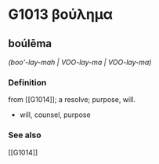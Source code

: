 # G1013 βούλημα

## boúlēma

_(boo'-lay-mah | VOO-lay-ma | VOO-lay-ma)_

### Definition

from [[G1014]]; a resolve; purpose, will.

- will, counsel, purpose

### See also

[[G1014]]

